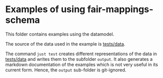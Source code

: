 # Examples of using fair-mappings-schema

This folder contains examples using the datamodel.

The source of the data used in the example is [tests/data](../tests/data/).

The command `just test` creates different representations of the data in [tests/data](../tests/data/) and writes them to the subfolder `output`.
It also generates a markdown documentation of the examples which is not very useful in its current form.
Hence, the `output` sub-folder is git-ignored.

